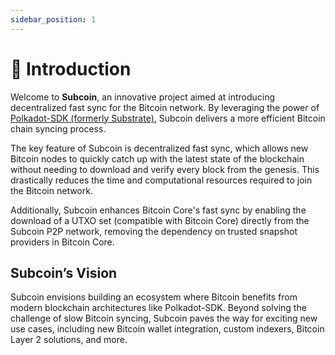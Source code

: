 ```yaml
---
sidebar_position: 1
---
```


# 📘 Introduction

Welcome to **Subcoin**, an innovative project aimed at introducing decentralized fast sync for the Bitcoin network. By leveraging the power of [Polkadot-SDK (formerly Substrate)](https://github.com/paritytech/polkadot-sdk), Subcoin delivers a more efficient Bitcoin chain syncing process.

The key feature of Subcoin is decentralized fast sync, which allows new Bitcoin nodes to quickly catch up with the latest state of the blockchain without needing to download and verify every block from the genesis. This drastically reduces the time and computational resources required to join the Bitcoin network.

Additionally, Subcoin enhances Bitcoin Core's fast sync by enabling the download of a UTXO set (compatible with Bitcoin Core) directly from the Subcoin P2P network, removing the dependency on trusted snapshot providers in Bitcoin Core.

## Subcoin’s Vision

Subcoin envisions building an ecosystem where Bitcoin benefits from modern blockchain architectures like Polkadot-SDK. Beyond solving the challenge of slow Bitcoin syncing, Subcoin paves the way for exciting new use cases, including new Bitcoin wallet integration, custom indexers, Bitcoin Layer 2 solutions, and more.
